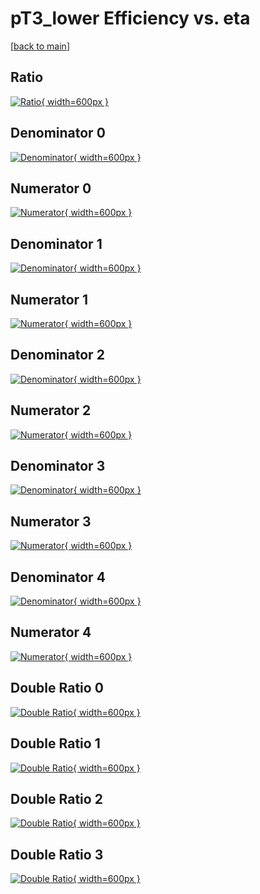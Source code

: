 # pT3_lower Efficiency vs. eta

[[back to main](./)]



## Ratio

[![Ratio](../mtv/var/pT3_lower_base_11_-1_eff_eta.png){ width=600px }](../mtv/var/pT3_lower_base_11_-1_eff_eta.pdf)

## Denominator 0

[![Denominator](../mtv/den/pT3_lower_base_11_-1_eff_eta_den0.png){ width=600px }](../mtv/den/pT3_lower_base_11_-1_eff_eta_den0.pdf)

## Numerator 0

[![Numerator](../mtv/num/pT3_lower_base_11_-1_eff_eta_num0.png){ width=600px }](../mtv/num/pT3_lower_base_11_-1_eff_eta_num0.pdf)

## Denominator 1

[![Denominator](../mtv/den/pT3_lower_base_11_-1_eff_eta_den1.png){ width=600px }](../mtv/den/pT3_lower_base_11_-1_eff_eta_den1.pdf)

## Numerator 1

[![Numerator](../mtv/num/pT3_lower_base_11_-1_eff_eta_num1.png){ width=600px }](../mtv/num/pT3_lower_base_11_-1_eff_eta_num1.pdf)

## Denominator 2

[![Denominator](../mtv/den/pT3_lower_base_11_-1_eff_eta_den2.png){ width=600px }](../mtv/den/pT3_lower_base_11_-1_eff_eta_den2.pdf)

## Numerator 2

[![Numerator](../mtv/num/pT3_lower_base_11_-1_eff_eta_num2.png){ width=600px }](../mtv/num/pT3_lower_base_11_-1_eff_eta_num2.pdf)

## Denominator 3

[![Denominator](../mtv/den/pT3_lower_base_11_-1_eff_eta_den3.png){ width=600px }](../mtv/den/pT3_lower_base_11_-1_eff_eta_den3.pdf)

## Numerator 3

[![Numerator](../mtv/num/pT3_lower_base_11_-1_eff_eta_num3.png){ width=600px }](../mtv/num/pT3_lower_base_11_-1_eff_eta_num3.pdf)

## Denominator 4

[![Denominator](../mtv/den/pT3_lower_base_11_-1_eff_eta_den4.png){ width=600px }](../mtv/den/pT3_lower_base_11_-1_eff_eta_den4.pdf)

## Numerator 4

[![Numerator](../mtv/num/pT3_lower_base_11_-1_eff_eta_num4.png){ width=600px }](../mtv/num/pT3_lower_base_11_-1_eff_eta_num4.pdf)

## Double Ratio 0

[![Double Ratio](../mtv/ratio/pT3_lower_base_11_-1_eff_eta_ratio0.png){ width=600px }](../mtv/ratio/pT3_lower_base_11_-1_eff_eta_ratio0.pdf)

## Double Ratio 1

[![Double Ratio](../mtv/ratio/pT3_lower_base_11_-1_eff_eta_ratio1.png){ width=600px }](../mtv/ratio/pT3_lower_base_11_-1_eff_eta_ratio1.pdf)

## Double Ratio 2

[![Double Ratio](../mtv/ratio/pT3_lower_base_11_-1_eff_eta_ratio2.png){ width=600px }](../mtv/ratio/pT3_lower_base_11_-1_eff_eta_ratio2.pdf)

## Double Ratio 3

[![Double Ratio](../mtv/ratio/pT3_lower_base_11_-1_eff_eta_ratio3.png){ width=600px }](../mtv/ratio/pT3_lower_base_11_-1_eff_eta_ratio3.pdf)

